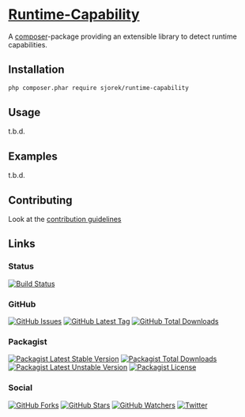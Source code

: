 # [Runtime-Capability](https://sjorek.github.io/runtime-capability/)

A [composer](http://getcomposer.org)-package providing an extensible library to detect runtime capabilities.


## Installation

```bash
php composer.phar require sjorek/runtime-capability
```


## Usage

t.b.d.

## Examples

t.b.d.

## Contributing

Look at the [contribution guidelines](CONTRIBUTING.md)

## Links

### Status

[![Build Status](https://img.shields.io/travis/sjorek/runtime-capability.svg)](https://travis-ci.org/sjorek/runtime-capability)


### GitHub

[![GitHub Issues](https://img.shields.io/github/issues/sjorek/runtime-capability.svg)](https://github.com/sjorek/runtime-capability/issues)
[![GitHub Latest Tag](https://img.shields.io/github/tag/sjorek/runtime-capability.svg)](https://github.com/sjorek/runtime-capability/tags)
[![GitHub Total Downloads](https://img.shields.io/github/downloads/sjorek/runtime-capability/total.svg)](https://github.com/sjorek/runtime-capability/releases)


### Packagist

[![Packagist Latest Stable Version](https://poser.pugx.org/sjorek/runtime-capability/version)](https://packagist.org/packages/sjorek/runtime-capability)
[![Packagist Total Downloads](https://poser.pugx.org/sjorek/runtime-capability/downloads)](https://packagist.org/packages/sjorek/runtime-capability)
[![Packagist Latest Unstable Version](https://poser.pugx.org/sjorek/runtime-capability/v/unstable)](https://packagist.org/packages/sjorek/runtime-capability)
[![Packagist License](https://poser.pugx.org/sjorek/runtime-capability/license)](https://packagist.org/packages/sjorek/runtime-capability)


### Social

[![GitHub Forks](https://img.shields.io/github/forks/sjorek/runtime-capability.svg?style=social)](https://github.com/sjorek/runtime-capability/network)
[![GitHub Stars](https://img.shields.io/github/stars/sjorek/runtime-capability.svg?style=social)](https://github.com/sjorek/runtime-capability/stargazers)
[![GitHub Watchers](https://img.shields.io/github/watchers/sjorek/runtime-capability.svg?style=social)](https://github.com/sjorek/runtime-capability/watchers)
[![Twitter](https://img.shields.io/twitter/url/https/github.com/sjorek/runtime-capability.svg?style=social)](https://twitter.com/intent/tweet?url=https%3A%2F%2Fsjorek.github.io%2Fruntime-capability%2F)

